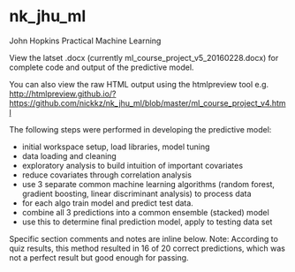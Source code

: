 # nk_jhu_ml
John Hopkins Practical Machine Learning

View the latset .docx (currently ml_course_project_v5_20160228.docx) for complete code and output of the predictive model.

You can also view the raw HTML output using the htmlpreview tool e.g.  
http://htmlpreview.github.io/?https://github.com/nickkz/nk_jhu_ml/blob/master/ml_course_project_v4.html

The following steps were performed in developing the predictive model: 
 - initial workspace setup, load libraries, model tuning
 - data loading and cleaning
 - exploratory analysis to build intuition of important covariates
 - reduce covariates through correlation analysis
 - use 3 separate common machine learning algorithms (random forest, gradient boosting, linear discriminant analysis) to process data
 - for each algo train model and predict test data. 
 - combine all 3 predictions into a common ensemble (stacked) model
 - use this to determine final prediction model, apply to testing data set

Specific section comments and notes are inline below.  Note: According to quiz results, this method resulted in 16 of 20 correct predictions, which was not a perfect result but good enough for passing. 


